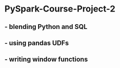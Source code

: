 # PySpark-Course-Project-2

## - blending Python and SQL
## - using pandas UDFs
## - writing window functions
